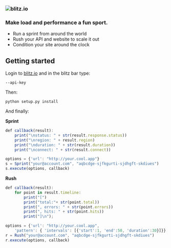 ### ![blitz.io](http://blitz.io/images/logo2.png)

### Make load and performance a fun sport.

* Run a sprint from around the world
* Rush your API and website to scale it out
* Condition your site around the clock

## Getting started

Login to [blitz.io](http://blitz.io) and in the blitz bar type:
    
    --api-key

Then:

    python setup.py install

And finally:

**Sprint**

```javascript
def callback(result):
    print("\nstatus: " + str(result.response.status))
    print("\nregion: " + result.region)
    print("\nduration: " + str(result.duration))
    print("\nconnect: " + str(result.connect))

options = {'url': "http://your.cool.app"}
s = Sprint("your@account.com", "aqbcdge-sjfkgurti-sjdhgft-skdiues")
s.execute(options, callback)
```

**Rush**

```javascript
def callback(result):
    for point in result.timeline:
        print("[")
        print("total:"+ str(point.total))
        print(", errors: " + str(point.errors))
        print(", hits: " + str(point.hits))
        print("]\n");

options = {'url': "http://your.cool.app",
    'pattern': { 'intervals': [{'start':1, 'end':50, 'duration':30}]}}
r = Rush("your@account.com", "aqbcdge-sjfkgurti-sjdhgft-skdiues")
r.execute(options, callback)    
```